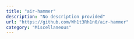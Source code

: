 ```yaml
---
title: "air-hammer"
description: "No description provided"
url: "https://github.com/Wh1t3Rh1n0/air-hammer"
category: "Miscellaneous"
---
```

